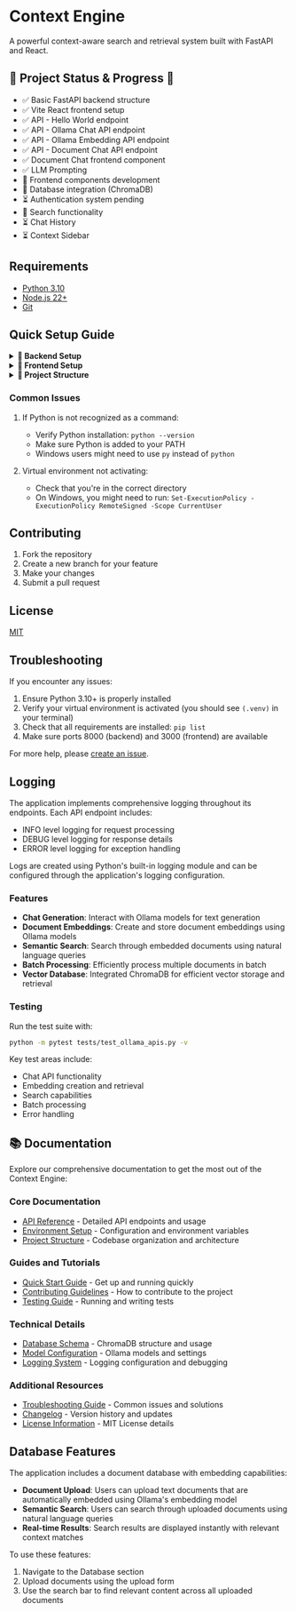 # Context Engine

A powerful context-aware search and retrieval system built with FastAPI and React.


## 🚧 Project Status & Progress 🚧
- ✅ Basic FastAPI backend structure
- ✅ Vite React frontend setup
- ✅ API - Hello World endpoint
- ✅ API - Ollama Chat API endpoint
- ✅ API - Ollama Embedding API endpoint
- ✅ API - Document Chat API endpoint
- ✅ Document Chat frontend component
- ✅ LLM Prompting
- 🔄 Frontend components development
- 🔄 Database integration (ChromaDB)
- ⏳ Authentication system pending
- 🔄 Search functionality
- ⏳ Chat History
- ⏳ Context Sidebar
 

## Requirements

- [Python 3.10](https://www.python.org/downloads/release/python-3100/) 
-  [Node.js 22+](https://nodejs.org/en/download/current)
- [Git](https://git-scm.com/downloads)

## Quick Setup Guide

<details>
<summary><b>🔹 Backend Setup</b></summary>

1. Clone the repository:
```bash
git clone https://github.com/naorbonomo/context-engine
cd context-engine
```

2. Create a virtual environment:
```bash
py -3.10 -m venv .venv
```

3. Activate the virtual environment:
- Windows:
```bash
.\.venv\Scripts\activate
```
- Linux/MacOS:
```bash
source .venv/bin/activate
```

4. Install the required packages:
```bash
pip install -r requirements.txt
```

5. Create a `.env` file in the backend root directory by copying the example:
```bash
cp .env.example .env
```

For detailed environment variable configuration, see [Environment Variables Documentation](docs/ENV.md).


### Starting the Backend

You can start the backend server using the provided scripts:

- Windows:
```bash
run.bat
```

- Linux/MacOS:
```bash
./run.sh
```

Note: Make sure to make the shell script executable on Unix systems:
```bash
chmod +x run.sh
```

### Available Endpoints
The API will be available at:
- API: http://localhost:8000/api/v1
  - GET /hello - Test endpoint
  - POST /chat - Chat generation endpoint
  - POST /ollama-embeddings/embed - Create document embeddings
  - POST /ollama-embeddings/search - Search through embeddings
- [Detailed API Documentation](docs/API.md)




</details>
<details>
<summary><b>🔹 Frontend Setup</b></summary>

The frontend is built with:
- React 18+ with TypeScript
- Vite for build tooling
- Mantine UI for components
- React Query for API state management
- Axios for API requests

To run the frontend:

```bash
cd frontend
npm install
npm run dev
```

The development server will start at `http://localhost:3000`

### Environment Variables

Create a `.env` file in the frontend directory:

```env
VITE_API_URL=http://localhost:8000
```
</details>
<details>
<summary><b>🔹 Project Structure</b></summary>

```
project-root/
├── README.md
├── docker-compose.yml
├── backend/
│   ├── Dockerfile
│   ├── requirements.txt
│   ├── app/
│   │   ├── main.py
│   │   ├── core/
│   │   │   ├── config.py
│   │   │   └── deps.py
│   │   ├── api/
│   │   │   ├── v1/
│   │   │   │   └── endpoints/
│   │   │   └── deps.py
│   │   ├── models/
│   │   ├── schemas/
│   │   └── services/
│   └── scripts/
│       └── start.sh
└── frontend/
    ├── Dockerfile
    ├── package.json
    ├── src/
    │   ├── components/
    │   ├── pages/
    │   ├── services/
    │   └── utils/
    └── scripts/
        └── start.sh
```
</details>

### Common Issues

1. If Python is not recognized as a command:
   - Verify Python installation: `python --version`
   - Make sure Python is added to your PATH
   - Windows users might need to use `py` instead of `python`

2. Virtual environment not activating:
   - Check that you're in the correct directory
   - On Windows, you might need to run: `Set-ExecutionPolicy -ExecutionPolicy RemoteSigned -Scope CurrentUser`

## Contributing

1. Fork the repository
2. Create a new branch for your feature
3. Make your changes
4. Submit a pull request

## License

[MIT](LICENSE)

## Troubleshooting

If you encounter any issues:

1. Ensure Python 3.10+ is properly installed
2. Verify your virtual environment is activated (you should see `(.venv)` in your terminal)
3. Check that all requirements are installed: `pip list`
4. Make sure ports 8000 (backend) and 3000 (frontend) are available

For more help, please [create an issue](https://github.com/naorbonomo/context-engine/issues).

## Logging

The application implements comprehensive logging throughout its endpoints. Each API endpoint includes:
- INFO level logging for request processing
- DEBUG level logging for response details
- ERROR level logging for exception handling

Logs are created using Python's built-in logging module and can be configured through the application's logging configuration.

### Features

- **Chat Generation**: Interact with Ollama models for text generation
- **Document Embeddings**: Create and store document embeddings using Ollama models
- **Semantic Search**: Search through embedded documents using natural language queries
- **Batch Processing**: Efficiently process multiple documents in batch
- **Vector Database**: Integrated ChromaDB for efficient vector storage and retrieval

### Testing

Run the test suite with:
```bash
python -m pytest tests/test_ollama_apis.py -v
```

Key test areas include:
- Chat API functionality
- Embedding creation and retrieval
- Search capabilities
- Batch processing
- Error handling

## 📚 Documentation

Explore our comprehensive documentation to get the most out of the Context Engine:

### Core Documentation
- [API Reference](docs/API.md) - Detailed API endpoints and usage
- [Environment Setup](docs/ENV.md) - Configuration and environment variables
- [Project Structure](docs/STRUCTURE.md) - Codebase organization and architecture

### Guides and Tutorials
- [Quick Start Guide](#quick-setup-guide) - Get up and running quickly
- [Contributing Guidelines](docs/CONTRIBUTING.md) - How to contribute to the project
- [Testing Guide](docs/TESTING.md) - Running and writing tests

### Technical Details
- [Database Schema](docs/DATABASE.md) - ChromaDB structure and usage
- [Model Configuration](docs/MODELS.md) - Ollama models and settings
- [Logging System](docs/LOGGING.md) - Logging configuration and debugging

### Additional Resources
- [Troubleshooting Guide](docs/TROUBLESHOOTING.md) - Common issues and solutions
- [Changelog](CHANGELOG.md) - Version history and updates
- [License Information](LICENSE) - MIT License details

## Database Features

The application includes a document database with embedding capabilities:

- **Document Upload**: Users can upload text documents that are automatically embedded using Ollama's embedding model
- **Semantic Search**: Users can search through uploaded documents using natural language queries
- **Real-time Results**: Search results are displayed instantly with relevant context matches

To use these features:
1. Navigate to the Database section
2. Upload documents using the upload form
3. Use the search bar to find relevant content across all uploaded documents
